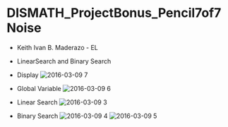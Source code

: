# DISMATH_ProjectBonus_Pencil7of7Noise
- Keith Ivan B. Maderazo - EL
- LinearSearch and Binary Search

- Display
![2016-03-09 7](https://cloud.githubusercontent.com/assets/16593961/13640989/d45afe4e-e651-11e5-9e32-ff6bda0ba097.png)

- Global Variable
![2016-03-09 6](https://cloud.githubusercontent.com/assets/16593961/13640862/4a4cd24a-e651-11e5-9a69-7e35703e254d.png)

- Linear Search
![2016-03-09 3](https://cloud.githubusercontent.com/assets/16593961/13640872/54066148-e651-11e5-8934-4ba38b52a979.png)

- Binary Search
![2016-03-09 4](https://cloud.githubusercontent.com/assets/16593961/13640885/61a3d5a6-e651-11e5-9f91-47b80534ee35.png)
![2016-03-09 5](https://cloud.githubusercontent.com/assets/16593961/13640891/65a7137a-e651-11e5-8d32-ff1e6458f4b0.png)
